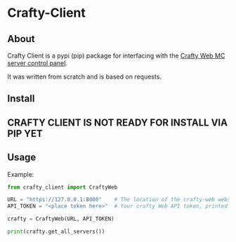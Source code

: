 # Crafty-Client

## About

Crafty Client is a pypi (pip) package for interfacing with the [Crafty Web MC server control panel](https://gitlab.com/crafty-controller/crafty-4).

It was written from scratch and is based on requests.

## Install
## CRAFTY CLIENT IS NOT READY FOR INSTALL VIA PIP YET
<!---
Make sure you have python3 installed on your system with the pip package manager.

#### For windows (conda) environments
```bash
pip install crafty-client
```

#### For linux (apt/yum/rpm/etc.) environments
```bash
pip3 install crafty-client
```
-->
## Usage

Example:
```python
from crafty_client import CraftyWeb

URL = "https://127.0.0.1:8000"    # The location of the crafty-web webserver
API_TOKEN = "<place token here>"  # Your crafty Web API token, printed in the console at installation.

crafty = CraftyWeb(URL, API_TOKEN)

print(crafty.get_all_servers())
```
